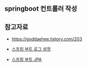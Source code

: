 ## springboot 컨트롤러 작성 ##



## 참고자료 ##

* https://goddaehee.tistory.com/203

* [스프링 부트 로그 설정](https://goddaehee.tistory.com/206)

* [스프핑 부트 JPA](https://goddaehee.tistory.com/209)
